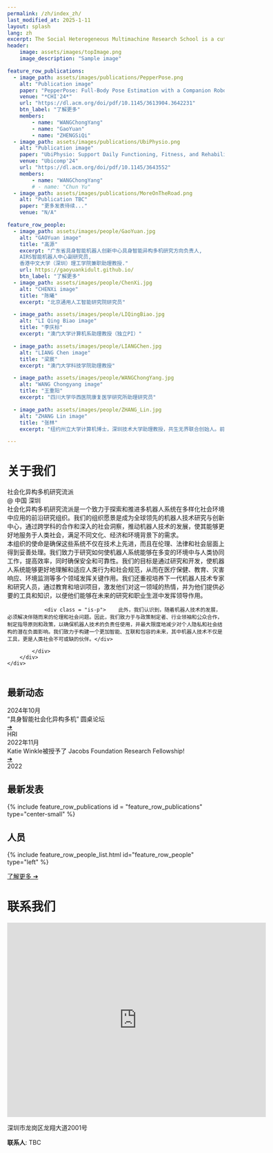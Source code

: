 ```yaml
---
permalink: /zh/index_zh/
last_modified_at: 2025-1-11
layout: splash
lang: zh
excerpt: The Social Heterogeneous Multimachine Research School is a cutting-edge research organization dedicated to exploring and advancing the application of multi-robot systems in diverse social environments.
header:
    image: assets/images/topImage.png
    image_description: "Sample image"

feature_row_publications:
  - image_path: assets/images/publications/PepperPose.png
    alt: "Publication image"
    paper: "PepperPose: Full-Body Pose Estimation with a Companion Robot, CHI'24, Chongyang Wang，Yuan Gao，Chun Yu"
    venue: "*CHI'24*"
    url: "https://dl.acm.org/doi/pdf/10.1145/3613904.3642231"
    btn_label: "了解更多"
    members:
        - name: "WANGChongYang"
        - name: "GaoYuan"
        - name: "ZHENGSiQi"
  - image_path: assets/images/publications/UbiPhysio.png
    alt: "Publication image"
    paper: "UbiPhysio: Support Daily Functioning, Fitness, and Rehabilitation with Action Understanding and Feedback in Natural Language"
    venue: "Ubicomp'24"
    url: "https://dl.acm.org/doi/pdf/10.1145/3643552"
    members:
        - name: "WANGChongYang"
        # - name: "Chun Yu"
  - image_path: assets/images/publications/MoreOnTheRoad.png
    alt: "Publication TBC"
    paper: "更多发表待续..."
    venue: "N/A"

feature_row_people:
  - image_path: assets/images/people/GaoYuan.jpg
    alt: "GAOYuan image"
    title: "高源"
    excerpt: "广东省具身智能机器人创新中心具身智能异构多机研究方向负责人,
    AIRS智能机器人中心副研究员,
    香港中文大学（深圳）理工学院兼职助理教授." 
    url: https://gaoyuankidult.github.io/
    btn_label: "了解更多"
  - image_path: assets/images/people/ChenXi.jpg
    alt: "CHENXi image"
    title: "陈曦"
    excerpt: "北京通用人工智能研究院研究员"

  - image_path: assets/images/people/LIQingBiao.jpg
    alt: "LI Qing Biao image"
    title: "李庆标"
    excerpt: "澳门大学计算机系助理教授（独立PI）"

  - image_path: assets/images/people/LIANGChen.jpg 
    alt: "LIANG Chen image"
    title: "梁宸"
    excerpt: "澳门大学科技学院助理教授"

  - image_path: assets/images/people/WANGChongYang.jpg 
    alt: "WANG Chongyang image"
    title: "王重阳"
    excerpt: "四川大学华西医院康复医学研究所助理研究员"

  - image_path: assets/images/people/ZHANG_Lin.jpg
    alt: "ZHANG Lin image"
    title: "张林"
    excerpt: "纽约州立大学计算机博士，深圳技术大学助理教授，共生无界联合创始人。前粤港澳大湾区数字经济研究院（IDEA）资深研究员、前腾讯高级研究员" 

---
```


<!-- About Us -->
<!-- Visiter count model-->
<!-- <script async src="//busuanzi.ibruce.info/busuanzi/2.3/busuanzi.pure.mini.js"></script>
<span id="busuanzi_container_site_pv">
	You are the <span id="busuanzi_value_site_pv"></span>th visitor of this website
</span> -->

<div style="object-fit: cover;" data-kui-anim="fadeIn">

<h1 class = "titleHighlight is-h1">关于我们</h1>
<section class="full-width-container1">
    <div class = "two-columns">
        <div class = "column">
            <div class = "ali">
            <!--Col1 content--->
                <div class = "is-h2">社会化异构多机研究流派</div>
                <div class = "is-h1">@ 中国 深圳</div>
            </div>
        </div>
        <div class = "column">
            <div class = "ali2">
                <!--Col12 content--->
                <div class = "is-p">社会化异构多机研究流派是一个致力于探索和推进多机器人系统在多样化社会环境中应用的前沿研究组织。我们的组织愿景是成为全球领先的机器人技术研究与创新中心，通过跨学科的合作和深入的社会洞察，推动机器人技术的发展，使其能够更好地服务于人类社会，满足不同文化、经济和环境背景下的需求。</div>
                <div class = "is-p">本组织的使命是确保这些系统不仅在技术上先进，而且在伦理、法律和社会层面上得到妥善处理。我们致力于研究如何使机器人系统能够在多变的环境中与人类协同工作，提高效率，同时确保安全和可靠性。我们的目标是通过研究和开发，使机器人系统能够更好地理解和适应人类行为和社会规范，从而在医疗保健、教育、灾害响应、环境监测等多个领域发挥关键作用。我们还重视培养下一代机器人技术专家和研究人员，通过教育和培训项目，激发他们对这一领域的热情，并为他们提供必要的工具和知识，以便他们能够在未来的研究和职业生涯中发挥领导作用。</div>
                
                <div class = "is-p">    此外，我们认识到，随着机器人技术的发展，必须解决伴随而来的伦理和社会问题。因此，我们致力于与政策制定者、行业领袖和公众合作，制定指导原则和政策，以确保机器人技术的负责任使用，并最大限度地减少对个人隐私和社会结构的潜在负面影响。我们致力于构建一个更加智能、互联和包容的未来，其中机器人技术不仅是工具，更是人类社会不可或缺的伙伴。</div>
                
            </div>
        </div>
    </div>
</section>
</div>

<!-- News -->

<section>
<h1 class="titleHighlight is-h1">最新动态</h1>
<div class="grid-container">
    <div class="go212694760 container">
        <div class = "two-columns2">
            <!--Col1 content--->
            <div class = "column">
                <div class="text-section">
                    <div class="is-h2 titleHighlight">2024年10月</div>
                    <div class="is-p"> “具身智能社会化异构多机”
                    圆桌论坛</div>
                    <div style = "color:#0055ff">
                        <a href="https://mp.weixin.qq.com/s/7r8JhqfZ3NdTq9vlF8G8Tw?poc_token=HL5eRWej6meIPMlNIYtGXVGTHAsxZ-flYhqayaM8" target="_blank" class="button">➔</a>
                    </div>
                </div>
            </div>
            <!--Col12 content--->
            <div class = "column">
                <div class="image-section">HRI</div>
            </div>
        </div>
    </div>
    <div class="go212694760 container">
        <div class = "two-columns2">
            <!--Col1 content--->
            <div class = "column">
                <div class="text-section">
                    <div class="is-h2 titleHighlight">2022年11月</div>
                    <div class="is-p">Katie Winkle被授予了 <span class = "titleHighlight">Jacobs Foundation Research Fellowship</span>!
                    </div>
                    <div style = "color:#0055ff">
                        <a href="https://jacobsfoundation.org/activity/jacobs-foundation-research-fellowship-program/" target="_blank" class="button">➔</a>
                    </div>
                </div>
            </div>
            <!--Col12 content--->
            <div class = "column">
                <div class="image-section">2022</div>
            </div>
        </div>
    </div>
</div>
<!-- <p style="text-align: left;">
    <a href="old_news" class="btn btn--inverse"><span class = "is-h4 titleHighlight">Older news ➔</span></a>
</p> -->

</section>

<!-- Publications -->
<section class="full-width-container">
<h1 class="is-h1 titleHighlight">最新发表</h1>
{% include feature_row_publications id = "feature_row_publications" type="center-small" %}

</section>

<!-- People -->
<section>
<h1 class="is-h1 titleHighlight">人员</h1>
{% include feature_row_people_list.html id="feature_row_people" type="left" %}

<p style="text-align: left; color:#012696">
    <a href="_pages/zh/people_zh.md" class="learn-more-btn is-p">了解更多 ➔</a>
</p>

</section>

<!-- Visiting Address -->
<h1 class="is-h1 titleHighlight">联系我们</h1>


<iframe 
    src="https://www.google.com/maps/embed?pb=!1m18!1m12!1m3!1d3681.0857935578856!2d114.20735607463354!3d22.68784992873768!2m3!1f0!2f0!3f0!3m2!1i1024!2i768!4f13.1!3m3!1m2!1s0x3404769e8e03db83%3A0x72bee586ac015803!2z6aaZ5riv5Lit5paH5aSn5a2477yI5rex5Zyz77yJ!5e0!3m2!1szh-TW!2sus!4v1732289628271!5m2!1szh-TW!2sus" width="600" 
    height="450" 
    style="border:0;" 
    allowfullscreen="" 
    loading="lazy" 
    referrerpolicy="no-referrer-when-downgrade">
</iframe>

深圳市龙岗区龙翔大道2001号
 
**联系人**: TBC
